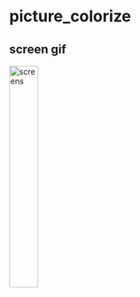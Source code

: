 # picture_colorize

## screen gif

<p align='start'>
    <img src="assets/screen.gif" width="32%" title="screens"/>
</p>
